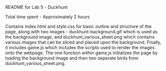 README for Lab 5 - Duckhunt

Total time spent - Approximately 2 hours

Contains index.html and style.css for basic outline and structure of the page, along with two images -
duckhunt-background.gif which is used as the background image, and duckhunt_various_sheet.png which contains various images that
can be sliced and placed upon the background. Finally, it includes game.js which includes the scripts used to render the images
onto the webpage. The one function within game.js initializes the page by loading the background image and then two seperate
birds from duckhunt_various_sheet.png.
